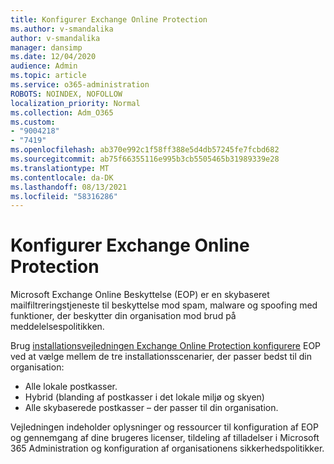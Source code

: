 ```yaml
---
title: Konfigurer Exchange Online Protection
ms.author: v-smandalika
author: v-smandalika
manager: dansimp
ms.date: 12/04/2020
audience: Admin
ms.topic: article
ms.service: o365-administration
ROBOTS: NOINDEX, NOFOLLOW
localization_priority: Normal
ms.collection: Adm_O365
ms.custom:
- "9004218"
- "7419"
ms.openlocfilehash: ab370e992c1f58ff388e5d4db57245fe7fcbd682
ms.sourcegitcommit: ab75f66355116e995b3cb5505465b31989339e28
ms.translationtype: MT
ms.contentlocale: da-DK
ms.lasthandoff: 08/13/2021
ms.locfileid: "58316286"
---
```

# <a name="set-up-exchange-online-protection"></a>Konfigurer Exchange Online Protection

Microsoft Exchange Online Beskyttelse (EOP) er en skybaseret mailfiltreringstjeneste til beskyttelse mod spam, malware og spoofing med funktioner, der beskytter din organisation mod brud på meddelelsespolitikken.

Brug [installationsvejledningen Exchange Online Protection konfigurere](https://admin.microsoft.com/adminportal/home?#/modernonboarding/setupexchangeonlineprotection) EOP ved at vælge mellem de tre installationsscenarier, der passer bedst til din organisation:

- Alle lokale postkasser.
- Hybrid (blanding af postkasser i det lokale miljø og skyen)
- Alle skybaserede postkasser – der passer til din organisation.

Vejledningen indeholder oplysninger og ressourcer til konfiguration af EOP og gennemgang af dine brugeres licenser, tildeling af tilladelser i Microsoft 365 Administration og konfiguration af organisationens sikkerhedspolitikker.
